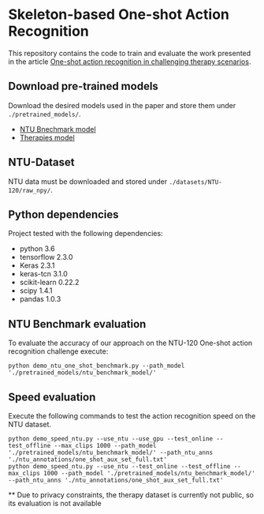 # Skeleton-based One-shot Action Recognition

This repository contains the code to train and evaluate the work presented in the article [One-shot action recognition in challenging therapy scenarios](https://arxiv.org/submit/3677769).

## Download pre-trained models

Download the desired models used in the paper and store them under `./pretrained_models/`.

* [NTU Bnechmark model](https://drive.google.com/file/d/18tif1Hj0ayXdnsbMocjDXCbKgWLAPPn7/view?usp=sharing)
* [Therapies model](https://drive.google.com/file/d/1uMO-AMU6D68lTj8z2sn9aQWRb7O7oX0C/view?usp=sharing)


## NTU-Dataset

NTU data must be downloaded and stored under `./datasets/NTU-120/raw_npy/`.


## Python dependencies

Project tested with the following dependencies:

 * python 3.6
 * tensorflow 2.3.0
 * Keras 2.3.1
 * keras-tcn 3.1.0
 * scikit-learn 0.22.2
 * scipy 1.4.1
 * pandas 1.0.3


## NTU Benchmark evaluation

To evaluate the accuracy of our approach on the NTU-120 One-shot action recognition challenge execute:

`python demo_ntu_one_shot_benchmark.py --path_model './pretrained_models/ntu_benchmark_model/'`


## Speed evaluation

Execute the following commands to test the action recognition speed on the NTU dataset.

```
python demo_speed_ntu.py --use_ntu --use_gpu --test_online --test_offline --max_clips 1000 --path_model './pretrained_models/ntu_benchmark_model/' --path_ntu_anns './ntu_annotations/one_shot_aux_set_full.txt' 
python demo_speed_ntu.py --use_ntu --test_online --test_offline --max_clips 1000 --path_model './pretrained_models/ntu_benchmark_model/' --path_ntu_anns './ntu_annotations/one_shot_aux_set_full.txt' 
```




** Due to privacy constraints, the therapy dataset is currently not public, so its evaluation is not available
